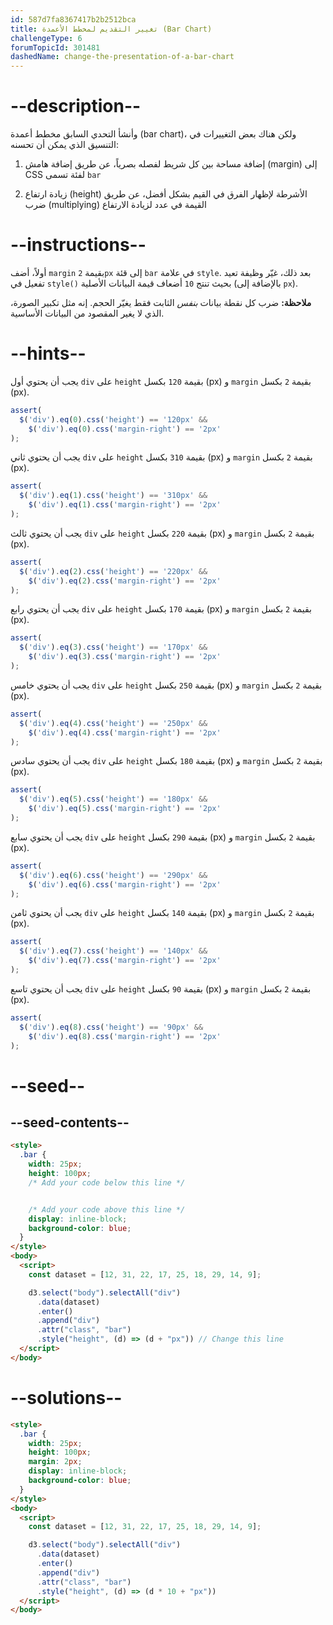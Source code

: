 ```yaml
---
id: 587d7fa8367417b2b2512bca
title: تغيير التقديم لمخطط الأعمدة (Bar Chart)
challengeType: 6
forumTopicId: 301481
dashedName: change-the-presentation-of-a-bar-chart
---
```


# --description--

وأنشأ التحدي السابق مخطط أعمدة (bar chart)، ولكن هناك بعض التغييرات في التنسيق الذي يمكن أن تحسنه:

1) إضافة مساحة بين كل شريط لفصله بصرياً، عن طريق إضافة هامش (margin) إلى CSS لفئة تسمى `bar`

2) زيادة ارتفاع (height) الأشرطة لإظهار الفرق في القيم بشكل أفضل، عن طريق ضرب (multiplying) القيمة في عدد لزيادة الارتفاع

# --instructions--

أولاً، أضف `margin` بقيمة `2px` إلى قئة `bar` في علامة `style`. بعد ذلك، غيّر وظيفة تعيد تفعيل في `style()` بحيث تنتج `10` أضعاف قيمة البيانات الأصلية (بالإضافة إلى `px`).

**ملاحظة:** ضرب كل نقطة بيانات *بنفس* الثابت فقط يغيّر الحجم. إنه مثل تكبير الصورة، الذي لا يغير المقصود من البيانات الأساسية.

# --hints--

يجب أن يحتوي أول `div` على `height` بقيمة `120` بكسل (px) و `margin` بقيمة `2` بكسل (px).

```js
assert(
  $('div').eq(0).css('height') == '120px' &&
    $('div').eq(0).css('margin-right') == '2px'
);
```

يجب أن يحتوي ثاني `div` على `height` بقيمة `310` بكسل (px) و `margin` بقيمة `2` بكسل (px).

```js
assert(
  $('div').eq(1).css('height') == '310px' &&
    $('div').eq(1).css('margin-right') == '2px'
);
```

يجب أن يحتوي ثالث `div` على `height` بقيمة `220` بكسل (px) و `margin` بقيمة `2` بكسل (px).

```js
assert(
  $('div').eq(2).css('height') == '220px' &&
    $('div').eq(2).css('margin-right') == '2px'
);
```

يجب أن يحتوي رابع `div` على `height` بقيمة `170` بكسل (px) و `margin` بقيمة `2` بكسل (px).

```js
assert(
  $('div').eq(3).css('height') == '170px' &&
    $('div').eq(3).css('margin-right') == '2px'
);
```

يجب أن يحتوي خامس `div` على `height` بقيمة `250` بكسل (px) و `margin` بقيمة `2` بكسل (px).

```js
assert(
  $('div').eq(4).css('height') == '250px' &&
    $('div').eq(4).css('margin-right') == '2px'
);
```

يجب أن يحتوي سادس `div` على `height` بقيمة `180` بكسل (px) و `margin` بقيمة `2` بكسل (px).

```js
assert(
  $('div').eq(5).css('height') == '180px' &&
    $('div').eq(5).css('margin-right') == '2px'
);
```

يجب أن يحتوي سابع `div` على `height` بقيمة `290` بكسل (px) و `margin` بقيمة `2` بكسل (px).

```js
assert(
  $('div').eq(6).css('height') == '290px' &&
    $('div').eq(6).css('margin-right') == '2px'
);
```

يجب أن يحتوي ثامن `div` على `height` بقيمة `140` بكسل (px) و `margin` بقيمة `2` بكسل (px).

```js
assert(
  $('div').eq(7).css('height') == '140px' &&
    $('div').eq(7).css('margin-right') == '2px'
);
```

يجب أن يحتوي تاسع `div` على `height` بقيمة `90` بكسل (px) و `margin` بقيمة `2` بكسل (px).

```js
assert(
  $('div').eq(8).css('height') == '90px' &&
    $('div').eq(8).css('margin-right') == '2px'
);
```

# --seed--

## --seed-contents--

```html
<style>
  .bar {
    width: 25px;
    height: 100px;
    /* Add your code below this line */


    /* Add your code above this line */
    display: inline-block;
    background-color: blue;
  }
</style>
<body>
  <script>
    const dataset = [12, 31, 22, 17, 25, 18, 29, 14, 9];

    d3.select("body").selectAll("div")
      .data(dataset)
      .enter()
      .append("div")
      .attr("class", "bar")
      .style("height", (d) => (d + "px")) // Change this line
  </script>
</body>
```

# --solutions--

```html
<style>
  .bar {
    width: 25px;
    height: 100px;
    margin: 2px;
    display: inline-block;
    background-color: blue;
  }
</style>
<body>
  <script>
    const dataset = [12, 31, 22, 17, 25, 18, 29, 14, 9];

    d3.select("body").selectAll("div")
      .data(dataset)
      .enter()
      .append("div")
      .attr("class", "bar")
      .style("height", (d) => (d * 10 + "px"))
  </script>
</body>
```
